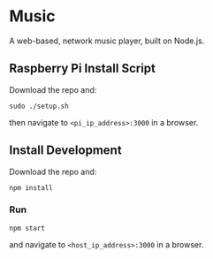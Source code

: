 # Music

A web-based, network music player, built on Node.js.

## Raspberry Pi Install Script

Download the repo and:

```
sudo ./setup.sh
```

then navigate to `<pi_ip_address>:3000` in a browser.

## Install Development

Download the repo and:

```
npm install
```

### Run

```
npm start
```

and navigate to `<host_ip_address>:3000` in a browser.
